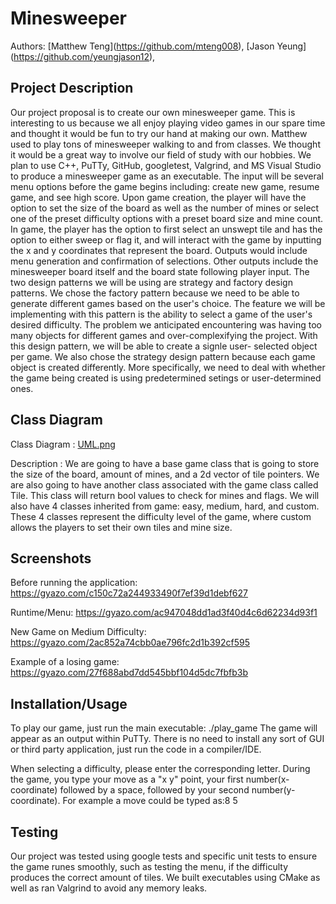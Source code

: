 # Minesweeper 

 Authors: \[Matthew Teng](https://github.com/mteng008)\, \[Jason Yeung](https://github.com/yeungjason12)\, 
 
## Project Description

 Our project proposal is to create our own minesweeper game. This is interesting to us because we all enjoy playing video games in our spare time and thought it would be fun to try our hand at making our own. Matthew used to play tons of minesweeper walking to and from classes. We thought it would be a great way to involve our field of study with our hobbies. We plan to use C++, PuTTy, GitHub, googletest, Valgrind, and MS Visual Studio to produce a minesweeper game as an executable. The input will be several menu options before the game begins including: create new game, resume game, and see high score. Upon game creation, the player will have the option to set the size of the board as well as the number of mines or select one of the preset difficulty options with a preset board size and mine count. In game, the player has the option to first select an unswept tile and has the option to either sweep or flag it, and will interact with the game by inputting the x and y coordinates that represent the board. Outputs would include menu generation and confirmation of selections. Other outputs include the minesweeper board itself and the board state following player input. The two design patterns we will be using are strategy and factory design patterns. We chose the factory pattern because we need to be able to generate different games based on the user's choice. The feature we will be implementing with this pattern is the ability to select a game of the user's desired difficulty. The problem we anticipated encountering was having too many objects for different games and over-complexifying the project. With this design pattern, we will be able to create a signle user- selected object per game. We also chose the strategy design pattern because each game object is created differently. More specifically, we need to deal with whether the game being created is using predetermined setings or user-determined ones.

## Class Diagram

 Class Diagram : [UML.png](https://github.com/cs100/final-project-mteng008_jyeun018_pdadi001-clowntown/blob/master/UML.png)

 Description : We are going to have a base game class that is going to store the size of the board, amount of mines, and a 2d vector of tile pointers. We are also going to have another class associated with the game class called Tile. This class will return bool values to check for mines and flags. We will also have 4 classes inherited from game: easy, medium, hard, and custom. These 4 classes represent the difficulty level of the game, where custom allows the players to set their own tiles and mine size.

 ## Screenshots

 Before running the application: https://gyazo.com/c150c72a244933490f7ef39d1debf627
 
 Runtime/Menu: https://gyazo.com/ac947048dd1ad3f40d4c6d62234d93f1
 
 New Game on Medium Difficulty: https://gyazo.com/2ac852a74cbb0ae796fc2d1b392cf595
 
 Example of a losing game: https://gyazo.com/27f688abd7dd545bbf104d5dc7fbfb3b
 
 ## Installation/Usage
 
 To play our game, just run the main executable: ./play_game 
The game will appear as an output within PuTTy. There is no need to install any sort of GUI or third party application, just run the code in a compiler/IDE.

When selecting a difficulty, please enter the corresponding letter. During the game, you type your move as a "x y" point, your first number(x-coordinate) followed by a space, followed by your second number(y-coordinate). For example a move could be typed as:8 5
 
 ## Testing

 Our project was tested using google tests and specific unit tests to ensure the game runes smoothly, such as testing the menu, if the difficulty produces the correct amount of tiles. We built executables using CMake as well as ran Valgrind to avoid any memory leaks. 
 
